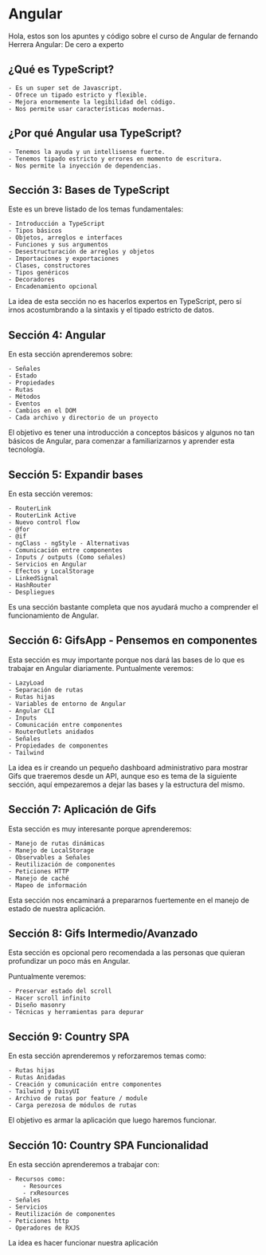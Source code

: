 # Angular
Hola, estos son los apuntes y código sobre el curso de Angular de fernando Herrera Angular: De cero a experto

## ¿Qué es TypeScript?
    - Es un super set de Javascript.
    - Ofrece un tipado estricto y flexible.
    - Mejora enormemente la legibilidad del código.
    - Nos permite usar características modernas.
## ¿Por qué Angular usa TypeScript?
    - Tenemos la ayuda y un intellisense fuerte.
    - Tenemos tipado estricto y errores en momento de escritura.
    - Nos permite la inyección de dependencias.

## Sección 3: Bases de TypeScript
Este es un breve listado de los temas fundamentales:

    - Introducción a TypeScript
    - Tipos básicos
    - Objetos, arreglos e interfaces
    - Funciones y sus argumentos
    - Desestructuración de arreglos y objetos
    - Importaciones y exportaciones
    - Clases, constructores
    - Tipos genéricos
    - Decoradores
    - Encadenamiento opcional

La idea de esta sección no es hacerlos expertos en TypeScript, pero sí irnos acostumbrando a la sintaxis y el tipado estricto de datos.

## Sección 4: Angular
En esta sección aprenderemos sobre:

    - Señales
    - Estado
    - Propiedades
    - Rutas
    - Métodos
    - Eventos
    - Cambios en el DOM
    - Cada archivo y directorio de un proyecto

El objetivo es tener una introducción a conceptos básicos y algunos no tan básicos de Angular, para comenzar a familiarizarnos y aprender esta tecnología.
## Sección 5: Expandir bases
En esta sección veremos:

    - RouterLink
    - RouterLink Active
    - Nuevo control flow
    - @for
    - @if
    - ngClass - ngStyle - Alternativas
    - Comunicación entre componentes
    - Inputs / outputs (Como señales)
    - Servicios en Angular
    - Efectos y LocalStorage
    - LinkedSignal
    - HashRouter
    - Despliegues

Es una sección bastante completa que nos ayudará mucho a comprender el funcionamiento de Angular.

## Sección 6: GifsApp - Pensemos en componentes
Esta sección es muy importante porque nos dará las bases de lo que es trabajar en Angular diariamente.
Puntualmente veremos:

    - LazyLoad
    - Separación de rutas
    - Rutas hijas
    - Variables de entorno de Angular
    - Angular CLI
    - Inputs
    - Comunicación entre componentes
    - RouterOutlets anidados
    - Señales
    - Propiedades de componentes
    - Tailwind

La idea es ir creando un pequeño dashboard administrativo para mostrar Gifs que traeremos desde un API, aunque eso es tema de la siguiente sección, aquí empezaremos a dejar las bases y la estructura del mismo.

## Sección 7: Aplicación de Gifs
Esta sección es muy interesante porque aprenderemos:

    - Manejo de rutas dinámicas
    - Manejo de LocalStorage
    - Observables a Señales
    - Reutilización de componentes
    - Peticiones HTTP
    - Manejo de caché
    - Mapeo de información

Esta sección nos encaminará a prepararnos fuertemente en el manejo de estado de nuestra aplicación.

## Sección 8: Gifs Intermedio/Avanzado
Esta sección es opcional pero recomendada a las personas que quieran profundizar un poco más en Angular.

Puntualmente veremos:

    - Preservar estado del scroll
    - Hacer scroll infinito
    - Diseño masonry
    - Técnicas y herramientas para depurar

## Sección 9: Country SPA
En esta sección aprenderemos y reforzaremos temas como:

    - Rutas hijas
    - Rutas Anidadas
    - Creación y comunicación entre componentes
    - Tailwind y DaisyUI
    - Archivo de rutas por feature / module
    - Carga perezosa de módulos de rutas

El objetivo es armar la aplicación que luego haremos funcionar.

## Sección 10: Country SPA Funcionalidad
En esta sección aprenderemos a trabajar con:

    - Recursos como:
        - Resources
        - rxResources
    - Señales
    - Servicios
    - Reutilización de componentes
    - Peticiones http
    - Operadores de RXJS

La idea es hacer funcionar nuestra aplicación